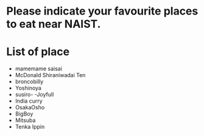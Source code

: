 # Please indicate your favourite places to eat near NAIST.

# List of place
- mamemame saisai
- McDonald Shiraniwadai Ten
- broncobilly
- Yoshinoya
- susiro-
-Joyfull
- India curry
- OsakaOsho
- BigBoy
- Mitsuba
- Tenka Ippin

